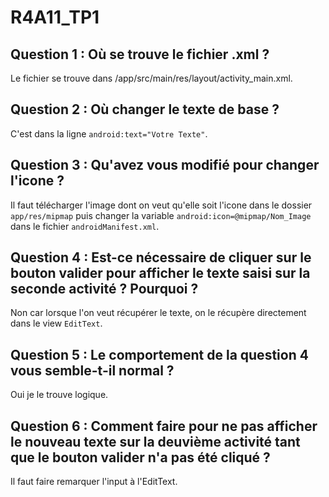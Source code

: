 # R4A11_TP1

## Question 1 : Où se trouve le fichier .xml ?

Le fichier se trouve dans /app/src/main/res/layout/activity_main.xml.

## Question 2 : Où changer le texte de base ?

C'est dans la ligne ```android:text="Votre Texte"```.

## Question 3 : Qu'avez vous modifié pour changer l'icone ?

Il faut télécharger l'image dont on veut qu'elle soit l'icone dans le dossier ```app/res/mipmap``` puis changer la variable ```android:icon=@mipmap/Nom_Image``` dans le fichier ```androidManifest.xml```.

## Question 4 : Est-ce nécessaire de cliquer sur le bouton valider pour afficher le texte saisi sur la seconde activité ? Pourquoi ?

Non car lorsque l'on veut récupérer le texte, on le récupère directement dans le view ```EditText```.

## Question 5 : Le comportement de la question 4 vous semble-t-il normal ?

Oui je le trouve logique.

## Question 6 : Comment faire pour ne pas afficher le nouveau texte sur la deuvième activité tant que le bouton valider n'a pas été cliqué ?

Il faut faire remarquer l'input à l'EditText.